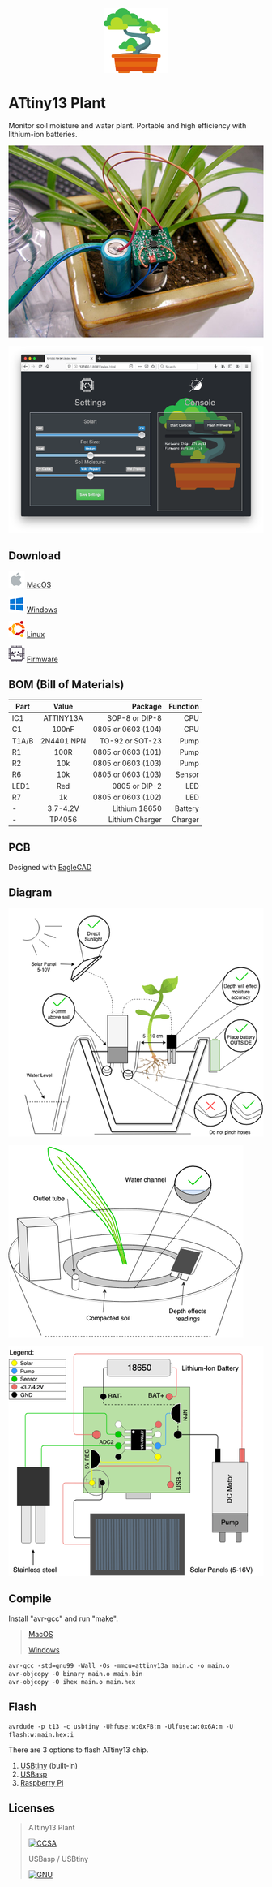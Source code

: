 <p align="center"><img src="img/icon.png?raw=true"></p>

# ATtiny13 Plant

Monitor soil moisture and water plant. Portable and high efficiency with lithium-ion batteries.

![Photo](img/photo.jpg?raw=true)

![GUI](gui/Interface.png?raw=true)

## Download

![MacOS](img/mac.png?raw=true) [MacOS](../../releases/download/1.0/ATtiny13-Plant.dmg)

![Windows](img/win.png?raw=true) [Windows](../../releases/download/1.0/ATtiny13-Plant.zip)

![Linux](img/linux.png?raw=true) [Linux](../../releases/download/1.0/ATtiny13-Plant.tgz)

![Firmware](img/chip.png?raw=true) [Firmware](../../releases/download/1.0/ATtiny13-Plant-Firmware.zip)

## BOM (Bill of Materials)

| Part  | Value      | Package             | Function |
| ----- |:----------:| -------------------:|---------:|
| IC1   | ATTINY13A  | SOP-8 or DIP-8      | CPU      |
| C1    | 100nF      | 0805 or 0603 (104)  | CPU      |
| T1A/B | 2N4401 NPN | TO-92 or SOT-23     | Pump     |
| R1    | 100R       | 0805 or 0603 (101)  | Pump     |
| R2    | 10k        | 0805 or 0603 (103)  | Pump     |
| R6    | 10k        | 0805 or 0603 (103)  | Sensor   |
| LED1  | Red        | 0805 or DIP-2       | LED      |
| R7    | 1k         | 0805 or 0603 (102)  | LED      |
| -     | 3.7-4.2V   | Lithium 18650       | Battery  |
| -     | TP4056     | Lithium Charger     | Charger  |

## PCB

Designed with [EagleCAD](https://www.autodesk.com/products/eagle/free-download)

## Diagram

![Diagram](img/diagram.png?raw=true)

![Operational](img/diagram2.png?raw=true)

![Technical](img/technical.png?raw=true)

## Compile

Install "avr-gcc" and run "make".

> [MacOS](https://ww1.microchip.com/downloads/en/DeviceDoc/avr8-gnu-toolchain-osx-3.6.2.503-darwin.any.x86_64.tar.gz)
>
> [Windows](https://ww1.microchip.com/downloads/en/DeviceDoc/avr8-gnu-toolchain-3.6.2.1759-win32.any.x86.zip)

```
avr-gcc -std=gnu99 -Wall -Os -mmcu=attiny13a main.c -o main.o
avr-objcopy -O binary main.o main.bin
avr-objcopy -O ihex main.o main.hex
```

## Flash

```
avrdude -p t13 -c usbtiny -Uhfuse:w:0xFB:m -Ulfuse:w:0x6A:m -U flash:w:main.hex:i
```

There are 3 options to flash ATtiny13 chip.

1. [USBtiny](usbtiny) (built-in)
2. [USBasp](usbasp)
3. [Raspberry Pi](usbpi)

## Licenses

> ATtiny13 Plant
>
> [![CCSA](https://licensebuttons.net/l/by-sa/4.0/88x31.png)](https://creativecommons.org/licenses/by-sa/4.0/legalcode)
>
> USBasp / USBtiny
>
> [![GNU](https://upload.wikimedia.org/wikipedia/commons/thumb/2/22/Heckert_GNU_white.svg/38px-Heckert_GNU_white.svg.png)](https://www.gnu.org/licenses/)